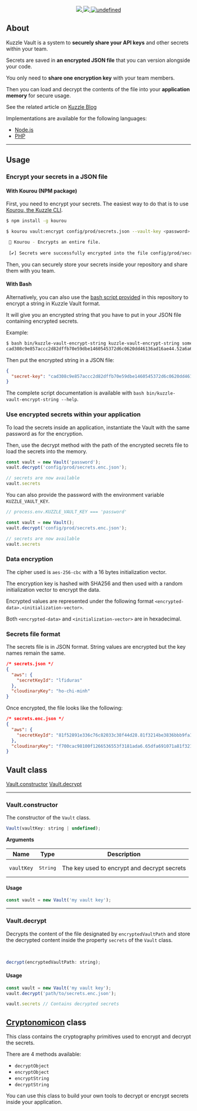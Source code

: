 <p align="center">
  <a href="https://travis-ci.org/kuzzleio/kuzzle-vault">
    <img src="https://travis-ci.org/kuzzleio/kuzzle-vault.svg?branch=master"/>
  </a>
  <a href="https://codecov.io/gh/kuzzleio/kuzzle-vault">
    <img src="https://codecov.io/gh/kuzzleio/kuzzle-vault/branch/master/graph/badge.svg" />
  </a>
  <a href="https://github.com/kuzzleio/kuzzle-vault/blob/master/LICENSE">
    <img alt="undefined" src="https://img.shields.io/github/license/kuzzleio/kuzzle-vault.svg?style=flat">
  </a>
</p>

## About

Kuzzle Vault is a system to **securely share your API keys** and other secrets within your team.

Secrets are saved in **an encrypted JSON file** that you can version alongside your code.

You only need to **share one encryption key** with your team members.

Then you can load and decrypt the contents of the file into your **application memory** for secure usage.

See the related article on [Kuzzle Blog](https://blog.kuzzle.io/share-sensitive-data-with-git-and-cryptography)

Implementations are available for the following languages:
 - [Node.js](https://github.com/kuzzleio/kuzzle-vault/)
 - [PHP](https://github.com/kuzzleio/kuzzle-vault/tree/php)

___

## Usage


### Encrypt your secrets in a JSON file

#### With Kourou (NPM package)

First, you need to encrypt your secrets. The easiest way to do that is to use [Kourou, the Kuzzle CLI](https://github.com/kuzzleio/kourou/#kourou-vaultadd-secrets-file-key-value).

```bash
$ npm install -g kourou

$ kourou vault:encrypt config/prod/secrets.json --vault-key <password>

 🚀 Kourou - Encrypts an entire file.
 
 [✔] Secrets were successfully encrypted into the file config/prod/secrets.enc.json
```

Then, you can securely store your secrets inside your repository and share them with you team. 

#### With Bash

Alternatively, you can also use the [bash script provided](./bin/kuzzle-vault-encrypt-string) in this repository to encrypt a string in Kuzzle Vault format.

It will give you an encrypted string that you have to put in your JSON file containing encrypted secrets.

Example:
```bash
$ bash bin/kuzzle-vault-encrypt-string kuzzle-vault-encrypt-string something_secret vaultKey
cad308c9e857accc2d82dffb70e59dbe1460545372d6c0620dd46136ad16ae44.52a6a6e897696ec45f5715df12818939
```

Then put the encrypted string in a JSON file:
```json
{
  "secret-key": "cad308c9e857accc2d82dffb70e59dbe1460545372d6c0620dd46136ad16ae44.52a6a6e897696ec45f5715df12818939"
}
```

The complete script documentation is available with `bash bin/kuzzle-vault-encrypt-string --help`.

### Use encrypted secrets within your application

To load the secrets inside an application, instantiate the Vault with the same password as for the encryption.

Then, use the decrypt method with the path of the encrypted secrets file to load the secrets into the memory.  

```js
const vault = new Vault('password');
vault.decrypt('config/prod/secrets.enc.json');

// secrets are now available
vault.secrets
```

You can also provide the password with the environment variable `KUZZLE_VAULT_KEY`.  

```js
// process.env.KUZZLE_VAULT_KEY === 'password'

const vault = new Vault();
vault.decrypt('config/prod/secrets.enc.json');

// secrets are now available
vault.secrets
```

### Data encryption

The cipher used is `aes-256-cbc` with a 16 bytes initialization vector.  

The encryption key is hashed with SHA256 and then used with a random initialization vector to encrypt the data.  

Encrypted values are represented under the following format `<encrypted-data>.<initialization-vector>`.  

Both `<encrypted-data>` and `<initialization-vector>` are in hexadecimal.

### Secrets file format

The secrets file is in JSON format. String values are encrypted but the key names remain the same.

```json
/* secrets.json */
{
  "aws": {
    "secretKeyId": "lfiduras"
  },
  "cloudinaryKey": "ho-chi-minh"
}
```

Once encrypted, the file looks like the following:

```json
/* secrets.enc.json */
{
  "aws": {
    "secretKeyId": "81f52891e336c76c82033c38f44d28.81f3214be3836bbb9fa165dfa691071a"
  },
  "cloudinaryKey": "f700cac98100f1266536553f3181ada6.65dfa691071a81f3214be3836bbb9fa1"
}
```

## Vault class

[Vault.constructor](#constructor)
[Vault.decrypt](#decrypt)

___

### Vault.constructor

The constructor of the `Vault` class.

```js
Vault(vaultKey: string | undefined);
```

**Arguments**

| Name | Type              | Description |
| -------- | ----------------- | ----------- |
| `vaultKey`  | <pre>String</pre> | The key used to encrypt and decrypt secrets   |

#### Usage

```js
const vault = new Vault('my vault key');
```

___

### Vault.decrypt

Decrypts the content of the file designated by `encryptedVaultPath` and store the decrypted content inside the property `secrets` of the `Vault` class.

<br/>

```js
decrypt(encryptedVaultPath: string);
```


#### Usage

```js
const vault = new Vault('my vault key');
vault.decrypt('path/to/secrets.enc.json');

vault.secrets // Contains decrypted secrets
```

## [Cryptonomicon](./src/Cryptonomicon.ts) class

This class contains the cryptography primitives used to encrypt and decrypt the secrets.  

There are 4 methods available:
 - `decryptObject`
 - `encryptObject`
 - `encryptString`
 - `decryptString`

You can use this class to build your own tools to decrypt or encrypt secrets inside your application.
